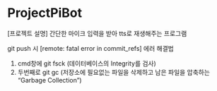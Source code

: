 # ProjectPiBot

[프로젝트 설명]
간단한 마이크 입력을 받아
tts로 재생해주는 프로그램

git push 시 [remote: fatal error in commit_refs] 에러 해결법 

1. cmd창에 git fsck (데이터베이스의 Integrity를 검사)
2. 두번째로 git gc (저장소에 필요없는 파일을 삭제하고 남은 파일을 압축하는 “Garbage Collection”)
